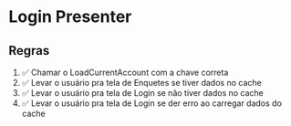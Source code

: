 # Login Presenter

## Regras
1. ✅ Chamar o LoadCurrentAccount com a chave correta
2. ✅ Levar o usuário pra tela de Enquetes se tiver dados no cache
3. ✅ Levar o usuário pra tela de Login se não tiver dados no cache
4. ✅ Levar o usuário pra tela de Login se der erro ao carregar dados do cache
